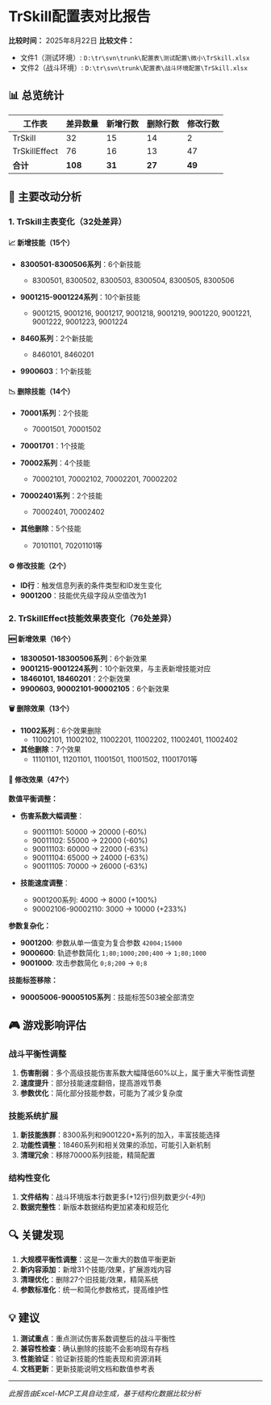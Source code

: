 # TrSkill配置表对比报告

**比较时间：** 2025年8月22日
**比较文件：**
- 文件1（测试环境）: `D:\tr\svn\trunk\配置表\测试配置\微小\TrSkill.xlsx`
- 文件2（战斗环境）: `D:\tr\svn\trunk\配置表\战斗环境配置\TrSkill.xlsx`

## 📊 总览统计

| 工作表 | 差异数量 | 新增行数 | 删除行数 | 修改行数 |
|--------|----------|----------|----------|----------|
| TrSkill | 32 | 15 | 14 | 2 |
| TrSkillEffect | 76 | 16 | 13 | 47 |
| **合计** | **108** | **31** | **27** | **49** |

## 🎯 主要改动分析

### 1. TrSkill主表变化（32处差异）

#### 📈 新增技能（15个）
- **8300501-8300506系列**：6个新技能
  - 8300501, 8300502, 8300503, 8300504, 8300505, 8300506

- **9001215-9001224系列**：10个新技能
  - 9001215, 9001216, 9001217, 9001218, 9001219, 9001220, 9001221, 9001222, 9001223, 9001224

- **8460系列**：2个新技能
  - 8460101, 8460201

- **9900603**：1个新技能

#### 📉 删除技能（14个）
- **70001系列**：2个技能
  - 70001501, 70001502

- **70001701**：1个技能

- **70002系列**：4个技能
  - 70002101, 70002102, 70002201, 70002202

- **70002401系列**：2个技能
  - 70002401, 70002402

- **其他删除**：5个技能
  - 70101101, 70201101等

#### ⚙️ 修改技能（2个）
- **ID行**：触发信息列表的条件类型和ID发生变化
- **9001200**：技能优先级字段从空值改为1

### 2. TrSkillEffect技能效果表变化（76处差异）

#### 🆕 新增效果（16个）
- **18300501-18300506系列**：6个新效果
- **9001215-9001224系列**：10个新效果，与主表新增技能对应
- **18460101, 18460201**：2个新效果
- **9900603, 90002101-90002105**：6个新效果

#### 🗑️ 删除效果（13个）
- **11002系列**：6个效果删除
  - 11002101, 11002102, 11002201, 11002202, 11002401, 11002402
- **其他删除**：7个效果
  - 11101101, 11201101, 11001501, 11001502, 11001701等

#### 🔧 修改效果（47个）
**数值平衡调整：**
- **伤害系数大幅调整**：
  - 90011101: 50000 → 20000 (-60%)
  - 90011102: 55000 → 22000 (-60%)
  - 90011103: 60000 → 22000 (-63%)
  - 90011104: 65000 → 24000 (-63%)
  - 90011105: 70000 → 26000 (-63%)

- **技能速度调整**：
  - 9001200系列: 4000 → 8000 (+100%)
  - 90002106-90002110: 3000 → 10000 (+233%)

**参数复杂化：**
- **9001200**: 参数从单一值变为复合参数 `42004;15000`
- **9000600**: 轨迹参数简化 `1;80;1000;200;400` → `1;80;1000`
- **9001000**: 攻击参数简化 `0;8;200` → `0;8`

**技能标签移除：**
- **90005006-90005105系列**：技能标签503被全部清空

## 🎮 游戏影响评估

### 战斗平衡性调整
1. **伤害削弱**：多个高级技能伤害系数大幅降低60%以上，属于重大平衡性调整
2. **速度提升**：部分技能速度翻倍，提高游戏节奏
3. **参数优化**：简化部分技能参数，可能为了减少复杂度

### 技能系统扩展
1. **新技能族群**：8300系列和9001220+系列的加入，丰富技能选择
2. **功能性调整**：18460系列和相关效果的添加，可能引入新机制
3. **清理冗余**：移除70000系列技能，精简配置

### 结构性变化
1. **文件结构**：战斗环境版本行数更多(+12行)但列数更少(-4列)
2. **数据完整性**：新版本数据结构更加紧凑和规范化

## 🔍 关键发现

1. **大规模平衡性调整**：这是一次重大的数值平衡更新
2. **新内容添加**：新增31个技能/效果，扩展游戏内容
3. **清理优化**：删除27个旧技能/效果，精简系统
4. **参数标准化**：统一和简化参数格式，提高维护性

## 💡 建议

1. **测试重点**：重点测试伤害系数调整后的战斗平衡性
2. **兼容性检查**：确认删除的技能不会影响现有存档
3. **性能验证**：验证新技能的性能表现和资源消耗
4. **文档更新**：更新技能说明文档和数值参考表

---
*此报告由Excel-MCP工具自动生成，基于结构化数据比较分析*
